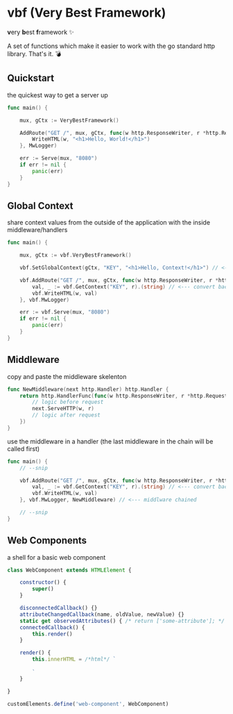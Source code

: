 # vbf (Very Best Framework)
**v**ery **b**est **f**ramework ✨

A set of functions which make it easier to work with the go standard http library. That's it. 💣

## Quickstart

the quickest way to get a server up
```go
func main() {

	mux, gCtx := VeryBestFramework()

	AddRoute("GET /", mux, gCtx, func(w http.ResponseWriter, r *http.Request) {
		WriteHTML(w, "<h1>Hello, World!</h1>")
	}, MwLogger)

	err := Serve(mux, "8080")
	if err != nil {
		panic(err)
	}
}
```

## Global Context

share context values from the outside of the application with the inside middleware/handlers
```go
func main() {

	mux, gCtx := vbf.VeryBestFramework()

    vbf.SetGlobalContext(gCtx, "KEY", "<h1>Hello, Context!</h1>") // <--- string

	vbf.AddRoute("GET /", mux, gCtx, func(w http.ResponseWriter, r *http.Request) {
        val, _ := vbf.GetContext("KEY", r).(string) // <--- convert back to string
		vbf.WriteHTML(w, val)
	}, vbf.MwLogger)

	err := vbf.Serve(mux, "8080")
	if err != nil {
		panic(err)
	}
}
```

## Middleware

copy and paste the middleware skelenton
```go
func NewMiddleware(next http.Handler) http.Handler {
	return http.HandlerFunc(func(w http.ResponseWriter, r *http.Request) {
		// logic before request
		next.ServeHTTP(w, r)
        // logic after request
	})
}
```

use the middleware in a handler (the last middleware in the chain will be called first)
```go
func main() {
    // --snip

	vbf.AddRoute("GET /", mux, gCtx, func(w http.ResponseWriter, r *http.Request) {
        val, _ := vbf.GetContext("KEY", r).(string) // <--- convert back to string
		vbf.WriteHTML(w, val)
	}, vbf.MwLogger, NewMiddleware) // <--- middlware chained

    // --snip
}
```

## Web Components

a shell for a basic web component
```js
class WebComponent extends HTMLElement {

    constructor() {
        super()
    }

    disconnectedCallback() {}
    attributeChangedCallback(name, oldValue, newValue) {}
    static get observedAttributes() { /* return ['some-attribute']; */ }
    connectedCallback() {
        this.render()
    }

    render() {
        this.innerHTML = /*html*/ `
            
        `
    }

}

customElements.define('web-component', WebComponent)
```